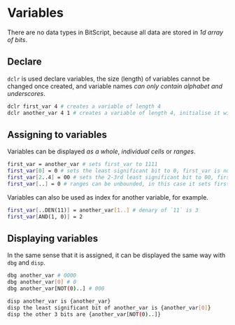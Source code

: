 # Variables

There are no data types in BitScript, because all data are stored in *1d array of bits*.

## Declare

`dclr` is used declare variables, the size (length) of variables cannot be changed once created, and variable names *can only contain alphabet and underscores*.

```sh
dclr first_var 4 # creates a variable of length 4
dclr another_var 4 1 # creates a variable of length 4, initialise it with 1s
```

## Assigning to variables

Variables can be displayed *as a whole*, *individual cells* or *ranges*.

```sh
first_var = another_var # sets first_var to 1111
first_var[0] = 0 # sets the least significant bit to 0, first_var is now 1110
first_var[2..4] = 00 # sets the 2-3rd least significant bit to 00, first_var is now 0010
first_var[..] = 0 # ranges can be unbounded, in this case it sets first_var to 0000
```

Variables can also be used as index for another variable, for example.

```sh
first_var[..DEN(11)] = another_var[1..] # denary of `11` is 3
first_var[AND(1, 0)] = 2
```

## Displaying variables

In the same sense that it is assigned, it can be displayed the same way with `dbg` and `disp`.

```sh
dbg another_var # 0000
dbg another_var[0] # 0
dbg another_var[NOT(0)..] # 000

disp another_var is {another_var}
disp the least significant bit of another_var is {another_var[0]}
disp the other 3 bits are {another_var[NOT(0)..]}
```
